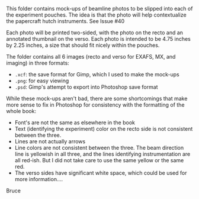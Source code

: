 This folder contains mock-ups of beamline photos to be slipped into
each of the experiment pouches.  The idea is that the photo will help
contextualize the papercraft hutch instruments.  See Issue #40 

Each photo will be printed two-sided, with the photo on the recto and
an annotated thumbnail on the verso.  Each photo is intended to be
4.75 inches by 2.25 inches, a size that should fit nicely within the
pouches. 

The folder contains all 6 images (recto and verso for EXAFS, MX, and
imaging) in three formats:

   * `.xcf`: the save format for Gimp, which I used to make the
     mock-ups
   * `.png`: for easy viewing
   * `.psd`: Gimp's attempt to export into Photoshop save format
   
   
While these mock-ups aren't bad, there are some shortcomings that make
more sense to fix in Photoshop for consistency with the formatting of
the whole book:

   * Font's are not the same as elsewhere in the book
   * Text (identifying the experiment) color on the recto side is not
     consistent between the three.
   * Lines are not actually arrows
   * Line colors are not consistent between the three.  The beam
     direction line is yellowish in all three, and the lines
     identifying instrumentation are all red-ish.  But I did not take
     care to use the same yellow or the same red.
   * The verso sides have significant white space, which could be used
     for more information....
	 
Bruce
